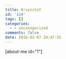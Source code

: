 ```yaml
---
title: Krzysztof
id: '124'
tags: []
categories:
  - - uncategorized
comments: false
date: 2016-02-07 20:47:55
---
```


\[about-me id="1"\]